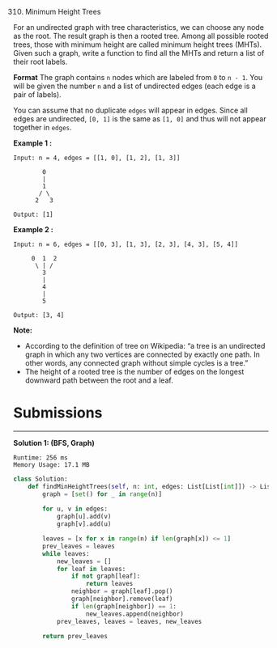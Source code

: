 310. Minimum Height Trees

For an undirected graph with tree characteristics, we can choose any node as the root. The result graph is then a rooted tree. Among all possible rooted trees, those with minimum height are called minimum height trees (MHTs). Given such a graph, write a function to find all the MHTs and return a list of their root labels.

**Format**
The graph contains `n` nodes which are labeled from `0` to `n - 1`. You will be given the number `n` and a list of undirected edges (each edge is a pair of labels).

You can assume that no duplicate `edges` will appear in edges. Since all edges are undirected, `[0, 1]` is the same as `[1, 0]` and thus will not appear together in `edges`.

**Example 1 :**
```
Input: n = 4, edges = [[1, 0], [1, 2], [1, 3]]

        0
        |
        1
       / \
      2   3 

Output: [1]
```

**Example 2 :**
```
Input: n = 6, edges = [[0, 3], [1, 3], [2, 3], [4, 3], [5, 4]]

     0  1  2
      \ | /
        3
        |
        4
        |
        5 

Output: [3, 4]
```

**Note:**

* According to the definition of tree on Wikipedia: “a tree is an undirected graph in which any two vertices are connected by exactly one path. In other words, any connected graph without simple cycles is a tree.”
* The height of a rooted tree is the number of edges on the longest downward path between the root and a leaf.

# Submissions
---
**Solution 1: (BFS, Graph)**
```
Runtime: 256 ms
Memory Usage: 17.1 MB
```
```python
class Solution:
    def findMinHeightTrees(self, n: int, edges: List[List[int]]) -> List[int]:
        graph = [set() for _ in range(n)]
        
        for u, v in edges:
            graph[u].add(v)
            graph[v].add(u)

        leaves = [x for x in range(n) if len(graph[x]) <= 1]
        prev_leaves = leaves
        while leaves:
            new_leaves = []
            for leaf in leaves:
                if not graph[leaf]:
                    return leaves
                neighbor = graph[leaf].pop()
                graph[neighbor].remove(leaf)
                if len(graph[neighbor]) == 1:
                    new_leaves.append(neighbor)
            prev_leaves, leaves = leaves, new_leaves

        return prev_leaves
```